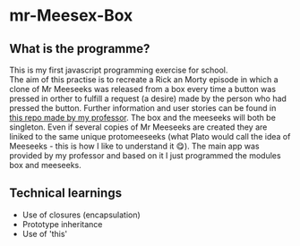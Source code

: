 # mr-Meesex-Box
## What is the programme?
This is my first javascript programming exercise for school.  
The aim of this practise is to recreate a Rick an Morty episode in which a clone of Mr Meeseeks was released from a box  every time a button was pressed in orther to fulfill a request (a desire) made by the person who had pressed the button. Further information and user stories can be found in [this repo made by my professor](https://github.com/dfleta/proxy-pattern-mrMeeseks-js). The box and the meeseeks will both be singleton. Even if several copies of Mr Meeseeks are created they are liniked to the same unique protomeeseeks (what Plato would call the idea of Meeseeks - this is how I like to understand it 😋). The main app was provided by my professor and based on it I just programmed the modules box and meeseeks.
## Technical learnings
- Use of closures (encapsulation)
- Prototype inheritance
- Use of 'this'


